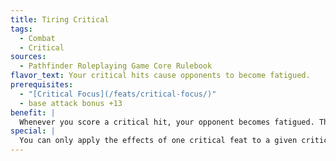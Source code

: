 ```yaml
---
title: Tiring Critical
tags:
  - Combat
  - Critical
sources:
  - Pathfinder Roleplaying Game Core Rulebook
flavor_text: Your critical hits cause opponents to become fatigued.
prerequisites:
  - "[Critical Focus](/feats/critical-focus/)"
  - base attack bonus +13
benefit: |
  Whenever you score a critical hit, your opponent becomes fatigued. This feat has no additional effect on a fatigued or exhausted creature.
special: |
  You can only apply the effects of one critical feat to a given critical hit unless you possess [Critical Mastery](/feats/critical-mastery/).
---
```


